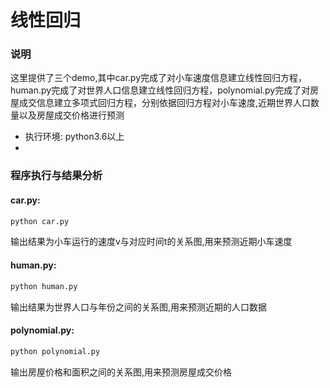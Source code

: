 # 线性回归
### 说明
这里提供了三个demo,其中car.py完成了对小车速度信息建立线性回归方程，human.py完成了对世界人口信息建立线性回归方程，polynomial.py完成了对房屋成交信息建立多项式回归方程，分别依据回归方程对小车速度,近期世界人口数量以及房屋成交价格进行预测

* 执行环境: python3.6以上
* 

### 程序执行与结果分析
#### car.py:
```py
python car.py
```
输出结果为小车运行的速度v与对应时间t的关系图,用来预测近期小车速度

#### human.py:
```py
python human.py
```
输出结果为世界人口与年份之间的关系图,用来预测近期的人口数据

#### polynomial.py:
```py
python polynomial.py
```
输出房屋价格和面积之间的关系图,用来预测房屋成交价格